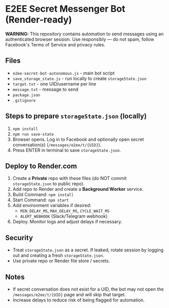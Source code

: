 # E2EE Secret Messenger Bot (Render-ready)

**WARNING:** This repository contains automation to send messages using an authenticated browser session. Use responsibly — do not spam, follow Facebook's Terms of Service and privacy rules.

## Files
- `e2ee-secret-bot-autonomous.js` - main bot script
- `save_storage_state.js` - run locally to create `storageState.json`
- `target.txt` - one UID/username per line
- `message.txt` - message to send
- `package.json`
- `.gitignore`

## Steps to prepare `storageState.json` (locally)
1. `npm install`
2. `npm run save-state`
3. Browser opens. Log in to Facebook and optionally open secret conversation(s) (`/messages/e2ee/t/{UID}`).
4. Press ENTER in terminal to save `storageState.json`.

## Deploy to Render.com
1. Create a **Private** repo with these files (do NOT commit `storageState.json` to public repo).
2. Add repo to Render and create a **Background Worker** service.
3. Build Command: `npm install`
4. Start Command: `npm start`
5. Add environment variables if desired:
   - `MIN_DELAY_MS`, `MAX_DELAY_MS`, `CYCLE_WAIT_MS`
   - `ALERT_WEBHOOK` (Slack/Telegram webhook)
6. Deploy. Monitor logs and adjust delays if necessary.

## Security
- Treat `storageState.json` as a secret. If leaked, rotate session by logging out and creating a fresh `storageState.json`.
- Use private repo or Render file store / secrets.

## Notes
- If secret conversation does not exist for a UID, the bot may not open the `/messages/e2ee/t/{UID}` page and will skip that target.
- Increase delays to reduce risk of being flagged for automation.
